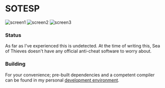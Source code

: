 # SOTESP

![screen1](https://gitlab.com/codegoose/sotesp/-/raw/master/screenshots/sot-hack-0.png)
![screen2](https://gitlab.com/codegoose/sotesp/-/raw/master/screenshots/sot-hack-1.png)
![screen3](https://gitlab.com/codegoose/sotesp/-/raw/master/screenshots/sot-hack-5.png)

### Status

As far as I've experienced this is undetected. At the time of writing this, Sea of Thieves doesn't have any official anti-cheat software to worry about.

### Building

For your convenience; pre-built dependencies and a competent compiler can be found in my personal [development environment](https://gitlab.com/codegoose/devutil).